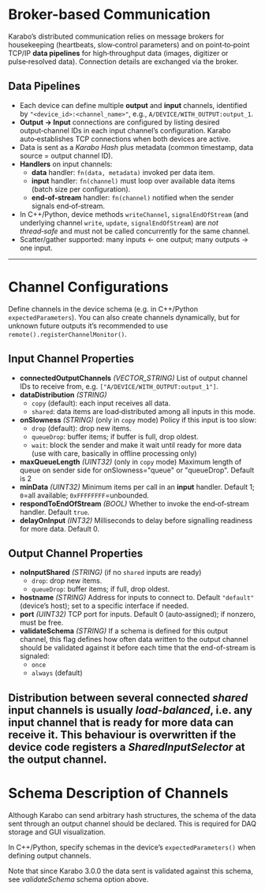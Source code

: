 # Broker-based Communication

Karabo’s distributed communication relies on message brokers for housekeeping
(heartbeats, slow‑control parameters) and on point‑to‑point TCP/IP
**data pipelines** for high‑throughput data (images, digitizer or
pulse‑resolved data). Connection details are exchanged via the broker.

## Data Pipelines

- Each device can define multiple **output** and **input** channels,
  identified by `"<device_id>:<channel_name>"`,
  e.g., `A/DEVICE/WITH_OUTPUT:output_1`.
- **Output → Input** connections are configured by listing desired
  output‑channel IDs in each input channel’s configuration. Karabo
  auto‑establishes TCP connections when both devices are active.
- Data is sent as a *Karabo Hash* plus metadata (common timestamp,
  data source = output channel ID).
- **Handlers** on input channels:
  - **data** handler: `fn(data, metadata)` invoked per data item.
  - **input** handler: `fn(channel)` must loop over available data items
    (batch size per configuration).
  - **end-of-stream** handler: `fn(channel)` notified when the sender
    signals end‑of‑stream.
- In C++/Python, device methods `writeChannel`, `signalEndOfStream`
  (and underlying channel `write`, `update`, `signalEndOfStream`) are
  *not thread‑safe* and must not be called concurrently for the same channel.
- Scatter/gather supported: many inputs ← one output; many outputs → one input.

---

# Channel Configurations

Define channels in the device schema (e.g. in C++/Python `expectedParameters`).
You can also create channels dynamically, but for unknown future outputs it’s
recommended to use `remote().registerChannelMonitor()`.

## Input Channel Properties

- **connectedOutputChannels** *(VECTOR_STRING)*
  List of output channel IDs to receive from, e.g.
  `["A/DEVICE/WITH_OUTPUT:output_1"]`.
- **dataDistribution** *(STRING)*
  - `copy` (default): each input receives all data.
  - `shared`: data items are load‑distributed among all inputs in this mode.
- **onSlowness** *(STRING)* (only in `copy` mode)
  Policy if this input is too slow:
  - `drop` (default): drop new items.
  - `queueDrop`: buffer items; if buffer is full, drop oldest.
  - `wait`: block the sender and make it wait until ready for more data
            (use with care, basically in offline processing only)
- **maxQueueLength** *(UINT32)*  (only in `copy` mode)
  Maximum length of queue on sender side for onSlowness="queue" or "queueDrop".
  Default is 2
- **minData** *(UINT32)*
  Minimum items per call in an **input** handler.
  Default 1; `0`=all available; `0xFFFFFFFF`=unbounded.
- **respondToEndOfStream** *(BOOL)*
  Whether to invoke the end‑of‑stream handler. Default `true`.
- **delayOnInput** *(INT32)*
  Milliseconds to delay before signalling readiness for more data. Default 0.

## Output Channel Properties

- **noInputShared** *(STRING)*
  (if no `shared` inputs are ready)
  - `drop`: drop new items.
  - `queueDrop`: buffer items; if full, drop oldest.
- **hostname** *(STRING)*
  Address for inputs to connect to.
  Default `"default"` (device’s host); set to a specific interface if needed.
- **port** *(UINT32)*
  TCP port for inputs. Default 0 (auto‑assigned); if nonzero, must be free.
- **validateSchema** *(STRING)*
  If a schema is defined for this output channel, this flag defines how often
  data written to the output channel should be validated against it before
  each time that the end-of-stream is signaled:
  - `once`
  - `always` (default)

Distribution between several connected *shared* input channels is usually
*load-balanced*, i.e. any input channel that is ready for more data can receive it.
This behaviour is overwritten if the device code registers a *SharedInputSelector*
at the output channel.
---

# Schema Description of Channels

Although Karabo can send arbitrary hash structures,
the schema of the data sent through an output channel should be declared.
This is required for DAQ storage and GUI visualization.

In C++/Python, specify schemas in the device’s `expectedParameters()`
when defining output channels.

Note that since Karabo 3.0.0 the data sent is validated against this
schema, see *validateSchema* schema option above.
